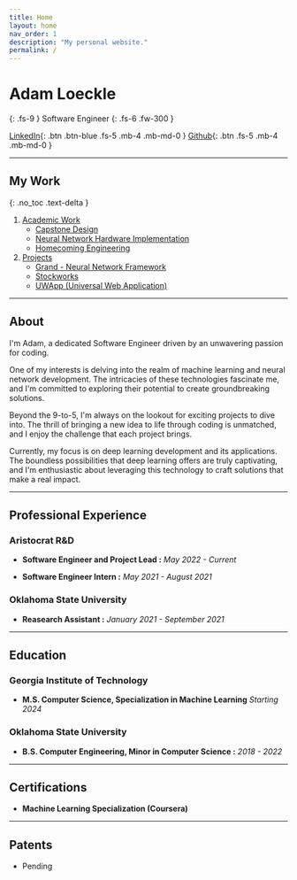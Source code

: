 ```yaml
---
title: Home
layout: home
nav_order: 1
description: "My personal website."
permalink: /
---
```


# Adam Loeckle
{: .fs-9 }
Software Engineer
{: .fs-6 .fw-300 }

[LinkedIn][adam linkedin]{: .btn .btn-blue .fs-5 .mb-4 .mb-md-0 }
[Github][adamloec github]{: .btn .fs-5 .mb-4 .mb-md-0 }

---

## My Work
{: .no_toc .text-delta }
1. [Academic Work](/academic/academic/)
    - [Capstone Design](/academic/capstone/)
    - [Neural Network Hardware Implementation](/academic/nn-hardware/)
    - [Homecoming Engineering](/academic/homecoming/)
2. [Projects](/projects/projects/)
    - [Grand - Neural Network Framework](/projects/grand/)
    - [Stockworks](/projects/stockworks/)
    - [UWApp (Universal Web Application)](/projects/uwapp/)



---

## About

I'm Adam, a dedicated Software Engineer driven by an unwavering passion for coding.

One of my interests is delving into the realm of machine learning and neural network development. The intricacies of these technologies fascinate me, and I'm committed to exploring their potential to create groundbreaking solutions.

Beyond the 9-to-5, I'm always on the lookout for exciting projects to dive into. The thrill of bringing a new idea to life through coding is unmatched, and I enjoy the challenge that each project brings.

Currently, my focus is on deep learning development and its applications. The boundless possibilities that deep learning offers are truly captivating, and I'm enthusiastic about leveraging this technology to craft solutions that make a real impact.

---

## Professional Experience

### Aristocrat R&D

- **Software Engineer and Project Lead :** *May 2022 - Current*

- **Software Engineer Intern :** *May 2021 - August 2021*

### Oklahoma State University

- **Reasearch Assistant :** *January 2021 - September 2021*

---

## Education

### Georgia Institute of Technology

- **M.S. Computer Science, Specialization in Machine Learning** *Starting 2024*

### Oklahoma State University

- **B.S. Computer Engineering, Minor in Computer Science :** *2018 - 2022*

---

## Certifications

- **Machine Learning Specialization (Coursera)**

---

## Patents

- Pending


[adamloec github]: https://github.com/adamloec
[adam linkedin]: https://linkedin.com/in/adam-loeckle
